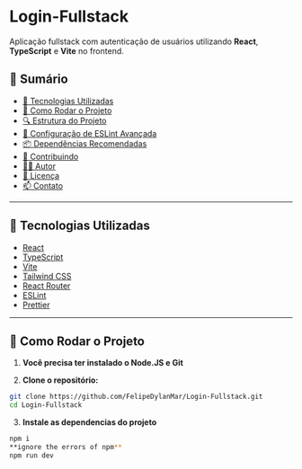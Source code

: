 # Login-Fullstack

Aplicação fullstack com autenticação de usuários utilizando **React**, **TypeScript** e **Vite** no frontend.

## 🧭 Sumário

- [🧰 Tecnologias Utilizadas](#-tecnologias-utilizadas)
- [🚀 Como Rodar o Projeto](#-como-rodar-o-projeto)
- [🔍 Estrutura do Projeto](#-estrutura-do-projeto)
- [🧹 Configuração de ESLint Avançada](#-configuração-de-eslint-avançada)
- [📦 Dependências Recomendadas](#-dependências-recomendadas)
- [👥 Contribuindo](#-contribuindo)
- [🧑‍💻 Autor](#-autor)
- [📜 Licença](#-licença)
- [📫 Contato](#-contato)

---

## 🧰 Tecnologias Utilizadas

- [React](https://reactjs.org/)
- [TypeScript](https://www.typescriptlang.org/)
- [Vite](https://vitejs.dev/)
- [Tailwind CSS](https://tailwindcss.com/)
- [React Router](https://reactrouter.com/)
- [ESLint](https://eslint.org/)
- [Prettier](https://prettier.io/)

---

## 🚀 Como Rodar o Projeto
1. **Você precisa ter instalado o Node.JS e Git**

2. **Clone o repositório:**

```bash
git clone https://github.com/FelipeDylanMar/Login-Fullstack.git
cd Login-Fullstack
```
3. **Instale as dependencias do projeto**
```bash
npm i
**ignore the errors of npm**
npm run dev

